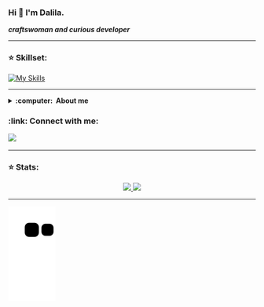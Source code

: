 ### Hi 👋 I'm Dalila.

***craftswoman and curious developer***

<hr/>

### :star: Skillset:
[![My Skills](https://skillicons.dev/icons?i=java,typescript,angular,javascript,php,spring,mysql)](https://skillicons.dev)

<hr/>

<details close="true">
  <summary><b>:computer: &nbsp;About me</b></summary>
  
  - 🔭 I’m currently working on  ***Portfolio***
  - 🌱 I’m currently learning ***Java/Javascript***
  - 🤔 I’m looking for help with ***desing***
  - 💬 Ask me about ***Anything***
  - 📫 How to reach me: dalimistura@gmail.com
  - 😄 Pronouns: she/her
  - ⚡ Fun fact: ***we are stardust***
 </details>
 

<h3 align="left"> :link: Connect with me:</h3>

[![](https://img.shields.io/badge/linkedin-%230077B5.svg?style=for-the-badge&logo=linkedin)](https://www.linkedin.com/in/dalilamf/)

<hr/>

### :star: Stats:

<div align="center">
  <a href="https://github.com/dalmimio">
  <img height="180em" src="https://github-readme-stats.vercel.app/api?username=dalmimio&show_icons=true&theme=dracula&include_all_commits=true&count_private=true"/>
  <img height="180em" src="https://github-readme-stats.vercel.app/api/top-langs/?username=dalmimio&layout=compact&langs_count=7&theme=dracula"/>
</div>

<hr/>

![Snake animation](https://github.com/dalmimio/dalmimio/blob/output/github-contribution-grid-snake.svg)
